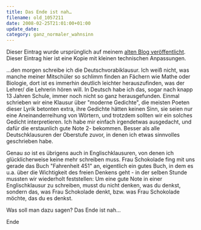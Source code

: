 ```yaml
---
title: Das Ende ist nah…
filename: old_1057211
date: 2008-02-25T21:01:00+01:00
update_date:
category: ganz_normaler_wahnsinn
---
```

Dieser Eintrag wurde ursprünglich auf meinem [alten Blog veröffentlicht](https://stu.blogger.de/stories/1057211/). Dieser Eintrag hier ist eine Kopie mit kleinen technischen Anpassungen.

…den morgen schreibe ich die Deutschvorabiklausur. Ich weiß nicht, was manche meiner Mitschüler so schlimm finden an Fächern wie Mathe oder Biologie, dort ist es immerhin deutlich leichter herauszufinden, was der Lehrer/ die Lehrerin hören will. In Deutsch habe ich das, sogar nach knapp 13 Jahren Schule, immer noch nicht so ganz herausgefunden. Einmal schrieben wir eine Klausur über "moderne Gedichte", die meisten Poeten dieser Lyrik betonten extra, ihre Gedichte hätten keinen Sinn, sie seien nur eine Aneinanderreihung von Wörtern, und trotzdem sollten wir ein solches Gedicht interpretieren. Ich habe mir einfach irgendetwas ausgedacht, und dafür die erstaunlich gute Note 2- bekommen. Besser als alle Deutschklausuren der Oberstufe zuvor, in denen ich etwas sinnvolles geschrieben habe.

Genau _so_ ist es übrigens auch in Englischklausuren, von denen ich glücklicherweise keine mehr schreiben muss. Frau Schokolade fing mit uns gerade das Buch "Fahrenheit 451" an, eigentlich ein gutes Buch, in dem es u.a. über die Wichtigkeit des freien Denkens geht - in der selben Stunde mussten wir wiederholt feststellen: Um eine gute Note in einer Englischklausur zu schreiben, musst du nicht denken, was du denkst, sondern das, was Frau Schokolade denkt, bzw. was Frau Schokolade möchte, das du es denkst.

Was soll man dazu sagen? Das Ende ist nah…

Ende
